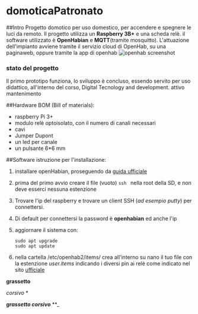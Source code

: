 # domoticaPatronato

##Intro
Progetto domotico per uso domestico, per accendere e spegnere le luci da remoto.
Il progetto utilizza un **Raspberry 3B+** e una scheda relè.
il software utilizzato è **OpenHabian** e **MQTT**(tramite mosquitto). 
L'attuazione dell'impianto avviene tramite il servizio cloud di OpenHab, su una paginaweb, oppure tramite la app di openhab
![openhab screenshot](https://image.ibb.co/eoFCVq/openHab-screen.png)

### stato del progetto
Il primo prototipo funziona, lo sviluppo è concluso, essendo servito per uso didattico, all'interno del corso, Digital Tecnology and development.
attivo mantenimento 


##Hardware
BOM (Bill of materials):
* raspberry Pi 3+
* modulo relè optoisolato, con il numero di canali necessari
* cavi
* Jumper Dupont
* un led per canale
* un pulsante 6*6 mm


##Software
istruzione per l'installazione:

1. installare openHabian, proseguendo da [guida ufficiale](https://www.openhab.org/download/)
1. prima del primo avvio creare il file (vuoto) `ssh ` nella root della SD, e non deve esserci nessuna estenzione
1. Trovare l'ip del raspberry e trovare un client SSH (*ad esempio putty*) per connettersi.
1. Di default per connettersi la password è **openhabian** ed anche l'ip
1. aggiornare il sistema con: 
    ```
    sudo apt upgrade
    sudo apt update
     ```
  
1. nella cartella /etc/openhab2/items/ crea all'interno su nano il tuo file con la estenzione *user.items* indicando i diversi pin ai relè come indicato nel sito [ufficiale](https://www.openhab.org/docs/concepts/items.html#item-metadata)

**grassetto**

*corsivo* *

**_grassetto corsivo_** **_

